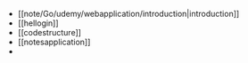 - [[note/Go/udemy/webapplication/introduction|introduction]]
- [[hellogin]]
- [[codestructure]]
- [[notesapplication]]
- 